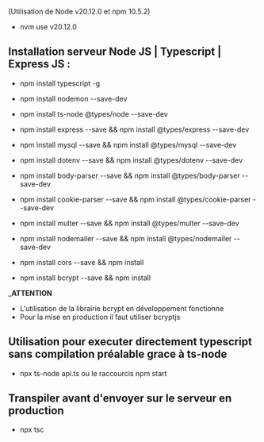 
(Utilisation de Node v20.12.0 et npm 10.5.2)  
* nvm use v20.12.0

## Installation serveur Node JS | Typescript | Express JS : 

* npm install typescript -g
* npm install nodemon --save-dev
* npm install ts-node @types/node --save-dev

* npm install express --save && npm install @types/express --save-dev
* npm install mysql --save && npm install @types/mysql --save-dev
* npm install dotenv --save && npm install @types/dotenv --save-dev
* npm install body-parser --save && npm install @types/body-parser --save-dev
* npm install cookie-parser --save && npm install @types/cookie-parser --save-dev
* npm install multer --save && npm install @types/multer --save-dev
* npm install nodemailer --save && npm install @types/nodemailer --save-dev

* npm install cors --save && npm install 
* npm install bcrypt --save && npm install


___ATTENTION__

* L'utilisation de la librairie bcrypt en développement fonctionne
* Pour la mise en production il faut utiliser bcryptjs



## Utilisation pour executer directement typescript sans compilation préalable grace à ts-node
* npx ts-node api.ts ou le raccourcis npm start


## Transpiler avant d'envoyer sur le serveur en production
* npx tsc

